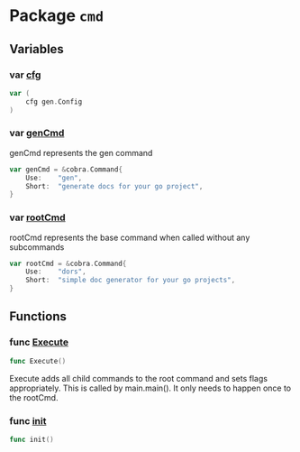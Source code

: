 # Package `cmd`

## Variables

### var [cfg](gen.go#L9)

```go
var (
	cfg gen.Config
)
```

### var [genCmd](gen.go#L15)

genCmd represents the gen command

```go
var genCmd = &cobra.Command{
	Use:	"gen",
	Short:	"generate docs for your go project",
}
```

### var [rootCmd](root.go#L10)

rootCmd represents the base command when called without any subcommands

```go
var rootCmd = &cobra.Command{
	Use:	"dors",
	Short:	"simple doc generator for your go projects",
}
```

## Functions

### func [Execute](root.go#L26)

```go
func Execute()
```

Execute adds all child commands to the root command and sets flags appropriately.
This is called by main.main(). It only needs to happen once to the rootCmd.

### func [init](gen.go#L20)

```go
func init()
```
